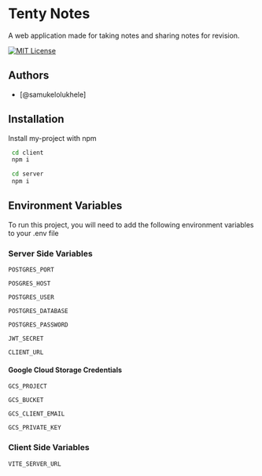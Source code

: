 # Tenty Notes

A web application made for taking notes and sharing notes for revision.

[![MIT License](https://img.shields.io/badge/License-MIT-green.svg)](https://choosealicense.com/licenses/mit/)

## Authors

- [@samukelolukhele]

## Installation

Install my-project with npm

```bash
 cd client
 npm i
```

```bash
 cd server
 npm i
```

## Environment Variables

To run this project, you will need to add the following environment variables to your .env file

### Server Side Variables

`POSTGRES_PORT`

`POSGRES_HOST`

`POSTGRES_USER`

`POSTGRES_DATABASE`

`POSTGRES_PASSWORD`

`JWT_SECRET`

`CLIENT_URL`

#### Google Cloud Storage Credentials

`GCS_PROJECT`

`GCS_BUCKET`

`GCS_CLIENT_EMAIL`

`GCS_PRIVATE_KEY`

### Client Side Variables

`VITE_SERVER_URL`
